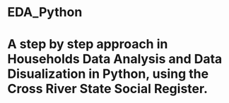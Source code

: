 # EDA_Python
# A step by step approach in Households Data Analysis and Data Disualization in Python, using the Cross River State Social Register.
